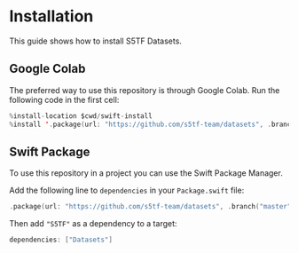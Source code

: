 # Installation

This guide shows how to install S5TF Datasets.

## Google Colab
The preferred way to use this repository is through Google Colab. Run the following code in the first cell:

```swift
%install-location $cwd/swift-install
%install '.package(url: "https://github.com/s5tf-team/datasets", .branch("master"))' Datasets
```

## Swift Package
To use this repository in a project you can use the Swift Package Manager.

Add the following line to `dependencies` in your `Package.swift` file:

```swift
.package(url: "https://github.com/s5tf-team/datasets", .branch("master"))
```

Then add `"S5TF"` as a dependency to a target:

```swift
dependencies: ["Datasets"]
```
